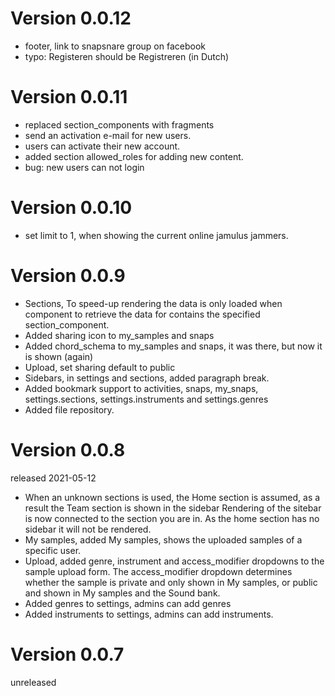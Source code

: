 # Version 0.0.12
- footer, link to snapsnare group on facebook
- typo: Registeren should be Registreren (in Dutch)

# Version 0.0.11
- replaced section_components with fragments
- send an activation e-mail for new users.
- users can activate their new account.
- added section allowed_roles for adding new content.  
- bug: new users can not login

# Version 0.0.10
- set limit to 1, when showing the current online jamulus jammers.

# Version 0.0.9
- Sections, To speed-up rendering the data is only loaded when component to retrieve the data for contains the
  specified section_component.
- Added sharing icon to my_samples and snaps
- Added chord_schema to my_samples and snaps, it was there, but now it is shown (again)
- Upload, set sharing default to public
- Sidebars, in settings and sections, added paragraph break.
- Added bookmark support to activities, snaps, my_snaps, settings.sections, settings.instruments and settings.genres
- Added file repository.

# Version 0.0.8
released 2021-05-12
- When an unknown sections is used, the Home section is assumed, as a result the Team section is shown in the sidebar
  Rendering of the sitebar is now connected to the section you are in. As the home section has no sidebar it will not
  be rendered.
- My samples, added My samples, shows the uploaded samples of a specific user.
- Upload, added genre, instrument and access_modifier dropdowns to the sample upload form.
  The access_modifier dropdown determines whether the sample is private and only shown in My samples, or public and shown 
  in My samples and the Sound bank.
- Added genres to settings, admins can add genres
- Added instruments to settings, admins can add instruments.

# Version 0.0.7
unreleased